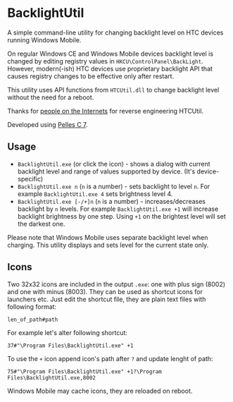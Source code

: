 # BacklightUtil

A simple command-line utility for changing backlight level on HTC devices running Windows Mobile.

On regular Windows CE and Windows Mobile devices backlight level is changed by editing registry values in `HKCU\ControlPanel\BackLight`. However, modern(-ish) HTC devices use proprietary backlight API that causes registry changes to be effective only after restart.

This utility uses API functions from `HTCUtil.dll` to change backlight level without the need for a reboot.

Thanks for [people on the Internets](https://jianwuchen.wordpress.com/2009/12/03/htc-backlight-control/) for reverse engineering HTCUtil.

Developed using [Pelles C 7](http://www.smorgasbordet.com/pellesc/).

## Usage

- `BacklightUtil.exe` (or click the icon) - shows a dialog with current backlight level and range of values supported by device. (It's device-specific)
- `BacklightUtil.exe n` (`n` is a number) - sets backlight to level `n`. For example `BacklightUtil.exe 4` sets brightness level 4.
- `BacklightUtil.exe [-/+]n` (`n` is a number) - increases/decreases backlight by `n` levels. For example `BacklightUtil.exe +1` will increase backlight brightness by one step. Using `+1` on the brightest level will set the darkest one.

Please note that Windows Mobile uses separate backlight level when charging. This utility displays and sets level for the current state only.

## Icons

Two 32x32 icons are included in the output `.exe`: one with plus sign (8002) and one with minus (8003). They can be used as shortcut icons for launchers etc. Just edit the shortcut file, they are plain text files with following format:

    len_of_path#path

For example let's alter following shortcut:

    37#"\Program Files\BacklightUtil.exe" +1

To use the `+` icon append icon's path after `?` and update lenght of path:

    75#"\Program Files\BacklightUtil.exe" +1?\Program Files\BacklightUtil.exe,8002
     
Windows Mobile may cache icons, they are reloaded on reboot.